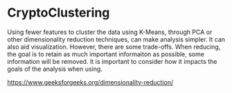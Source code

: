# CryptoClustering

Using fewer features to cluster the data using K-Means, through PCA or other dimensionality reduction techniques, can make analysis simpler. It can also aid visualization. However, there are some trade-offs. When reducing, the goal is to retain as much important informaiton as possible, some information will be removed. It is important to consider how it impacts the goals of the analysis when using.

https://www.geeksforgeeks.org/dimensionality-reduction/
